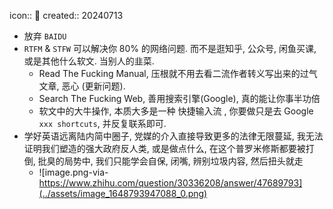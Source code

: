 icon:: 📝
created:: 20240713


- 放弃 `BAIDU`
- `RTFM` & `STFW` 可以解决你 80% 的网络问题. 而不是逛知乎, 公众号, 闲鱼买课, 或是其他什么软文. 当别人的韭菜.
  - Read The Fucking Manual, 压根就不用去看二流作者转义写出来的过气文章, 恶心 (更新问题).
  - Search The Fucking Web, 善用搜索引擎(Google), 真的能让你事半功倍
  - 软文中的大牛操作, 本质大多是一种 快捷输入流 , 你要做只是去 Google `xxx shortcuts`, 并反复联系即可.
- 学好英语远离陆内简中圈子, 党媒的介入直接导致更多的法律无限蔓延, 我无法证明我们塑造的强大政府反人类, 或是做点什么, 在这个普罗米修斯都要被打倒, 批臭的局势中, 我们只能学会自保, 闭嘴, 辨别垃圾内容, 然后扭头就走
  - ![image.png-via-https://www.zhihu.com/question/30336208/answer/47689793](../assets/image_1648793947088_0.png)
